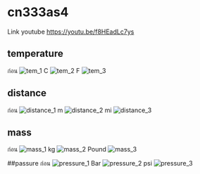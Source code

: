 # cn333as4
Link youtube https://youtu.be/f8HEadLc7ys
## temperature
ก่อน
![tem_1](https://user-images.githubusercontent.com/60337826/164475369-7e4b29f2-c6e7-40d1-a764-aeaf283954df.jpg)
C
![tem_2](https://user-images.githubusercontent.com/60337826/164475519-a2452758-dba8-4ce5-956c-58c4e51c96f5.jpg)
F
![tem_3](https://user-images.githubusercontent.com/60337826/164475555-80b0be7d-6327-4710-8ccb-48fc059c9cf8.jpg)
## distance

ก่อน
![distance_1](https://user-images.githubusercontent.com/60337826/164475885-1b0cca32-257e-4364-9517-d35842cf7b7a.jpg)
m
![distance_2](https://user-images.githubusercontent.com/60337826/164475995-a5a01f2a-e2fc-4717-a25b-9264dc2e9ab8.jpg)
mi
![distance_3](https://user-images.githubusercontent.com/60337826/164476027-660097af-ea2e-4fbd-be5c-91cf165105af.jpg)

## mass
ก่อน
![mass_1](https://user-images.githubusercontent.com/60337826/164476377-7647be63-995f-45a8-8183-475ec084da00.jpg)
kg
![mass_2](https://user-images.githubusercontent.com/60337826/164476561-05ccc3bd-3c6d-45d6-8343-11b5e5610331.jpg)
Pound
![mass_3](https://user-images.githubusercontent.com/60337826/164476612-126fa520-4c10-4c1d-a0be-f956e3b17db0.jpg)


##passure
ก่อน
![pressure_1](https://user-images.githubusercontent.com/60337826/164476099-5325fae1-34d1-4f01-86d5-063a6b175353.jpg)
Bar
![pressure_2](https://user-images.githubusercontent.com/60337826/164476155-cc3f99f3-7691-48fb-83d8-3558da8a59fd.jpg)
psi
![pressure_3](https://user-images.githubusercontent.com/60337826/164476211-9cf0f100-64ee-4495-bbd6-6c8e60919f0f.jpg)


 
